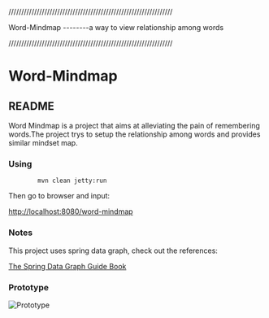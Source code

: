 ////////////////////////////////////////////////////////////////
   
  Word-Mindmap --------a way to view relationship among words

////////////////////////////////////////////////////////////////

# Word-Mindmap

## README

Word Mindmap is a project that aims at alleviating the pain of 
remembering words.The project trys to setup the relationship among
words and provides similar mindset map.

### Using

		    mvn clean jetty:run

Then go to browser and input:

<http://localhost:8080/word-mindmap>

### Notes
This project uses spring data graph, check out the references:

[The Spring Data Graph Guide Book](http://static.springsource.org/spring-data/data-graph/docs/current/reference/html/)


### Prototype

![Prototype](https://github.com/Tuo-Huang/word-mindmap/blob/3ec9158749c72737c8bfd29d2b4291877609ac35/src/main/webapp/images/wordmap.jpg?raw=true "Optional title")


